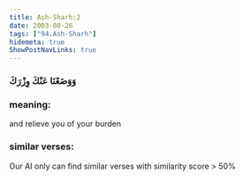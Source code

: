 ```yaml
---
title: Ash-Sharh:2
date: 2003-08-26
tags: ["94.Ash-Sharh"]
hidemeta: true 
ShowPostNavLinks: true 
---
```

### وَوَضَعْنَا عَنْكَ وِزْرَكَ
### meaning: 
and relieve you of your burden
### similar verses: 

Our AI only can find similar verses with similarity score > 50% 




